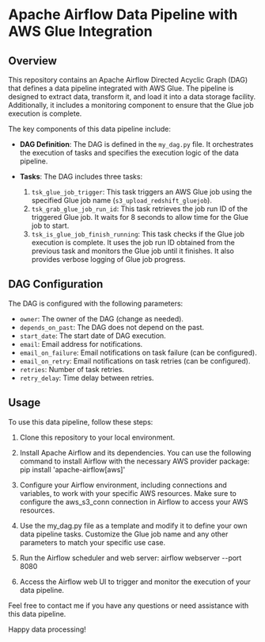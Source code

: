 # Apache Airflow Data Pipeline with AWS Glue Integration

## Overview

This repository contains an Apache Airflow Directed Acyclic Graph (DAG) that defines a data pipeline integrated with AWS Glue. The pipeline is designed to extract data, transform it, and load it into a data storage facility. Additionally, it includes a monitoring component to ensure that the Glue job execution is complete.

The key components of this data pipeline include:

- **DAG Definition**: The DAG is defined in the `my_dag.py` file. It orchestrates the execution of tasks and specifies the execution logic of the data pipeline.

- **Tasks**: The DAG includes three tasks:
  1. `tsk_glue_job_trigger`: This task triggers an AWS Glue job using the specified Glue job name (`s3_upload_redshift_gluejob`).
  2. `tsk_grab_glue_job_run_id`: This task retrieves the job run ID of the triggered Glue job. It waits for 8 seconds to allow time for the Glue job to start.
  3. `tsk_is_glue_job_finish_running`: This task checks if the Glue job execution is complete. It uses the job run ID obtained from the previous task and monitors the Glue job until it finishes. It also provides verbose logging of Glue job progress.

## DAG Configuration

The DAG is configured with the following parameters:

- `owner`: The owner of the DAG (change as needed).
- `depends_on_past`: The DAG does not depend on the past.
- `start_date`: The start date of DAG execution.
- `email`: Email address for notifications.
- `email_on_failure`: Email notifications on task failure (can be configured).
- `email_on_retry`: Email notifications on task retries (can be configured).
- `retries`: Number of task retries.
- `retry_delay`: Time delay between retries.

## Usage

To use this data pipeline, follow these steps:

1. Clone this repository to your local environment.

2. Install Apache Airflow and its dependencies. You can use the following command to install Airflow with the necessary AWS provider package:
   pip install 'apache-airflow[aws]'

3. Configure your Airflow environment, including connections and variables, to work with your specific AWS resources. Make sure to configure the aws_s3_conn connection in Airflow to access your AWS resources.

4. Use the my_dag.py file as a template and modify it to define your own data pipeline tasks. Customize the Glue job name and any other parameters to match your specific use case.

5. Run the Airflow scheduler and web server:
  airflow webserver --port 8080

6. Access the Airflow web UI to trigger and monitor the execution of your data pipeline.

Feel free to contact me if you have any questions or need assistance with this data pipeline.

Happy data processing!
